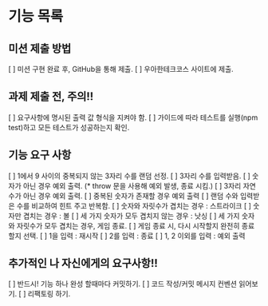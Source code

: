 # 기능 목록

## 미션 제출 방법
[ ] 미션 구현 완료 후, GitHub을 통해 제출.
[ ] 우아한테크코스 사이트에 제출.

## 과제 제출 전, 주의!!
[ ] 요구사항에 명시된 출력 값 형식을 지켜야 함.
[ ] 가이드에 따라 테스트를 실행(npm test)하고 모든 테스트가 성공하는지 확인.

## 기능 요구 사항
[ ] 1에서 9 사이의 중복되지 않는 3자리 수를 랜덤 선정.
[ ] 3자리 수를 입력받음.
    [ ] 숫자가 아닌 경우 예외 출력. (* throw 문을 사용해 예외 발생, 종료 시킴.)
    [ ] 3자리 자연수가 아닌 경우 예외 출력.
    [ ] 중복된 숫자가 존재할 경우 예외 출력
[ ] 랜덤 수와 입력받은 수를 비교하여 힌트 주고 반복함.
    [ ] 숫자와 자릿수가 겹치는 경우 : 스트라이크
    [ ] 숫자만 겹치는 경우 : 볼
    [ ] 세 가지 숫자가 모두 겹치지 않는 경우 : 낫싱
    [ ] 세 가지 숫자와 자릿수가 모두 겹치는 경우, 게임 종료.
[ ] 게임 종료 시, 다시 시작할지 완전히 종료할지 선택.
    [ ] 1을 입력 : 재시작
    [ ] 2를 입력 : 종료
    [ ] 1, 2 이외를 입력 : 예외 출력

## 추가적인 나 자신에게의 요구사항!!
[ ] 반드시! 기능 하나 완성 할때마다 커밋하기.
[ ] 코드 작성/커밋 메시지 컨벤션 읽어보기.
[ ] 리팩토링 하기.
